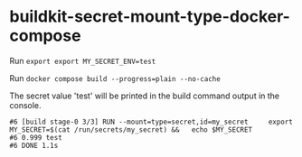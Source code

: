 # buildkit-secret-mount-type-docker-compose

Run `export export MY_SECRET_ENV=test`

Run `docker compose build --progress=plain --no-cache`

The secret value 'test' will be printed in the build command output in the console.

```
#6 [build stage-0 3/3] RUN --mount=type=secret,id=my_secret 	export MY_SECRET=$(cat /run/secrets/my_secret) &&  	echo $MY_SECRET
#6 0.999 test
#6 DONE 1.1s
```